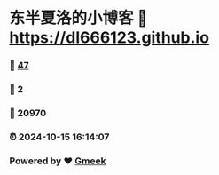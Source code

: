 # 东半夏洛的小博客 :link: https://dl666123.github.io 
### :page_facing_up: [47](https://dl666123.github.io/tag.html) 
### :speech_balloon: 2 
### :hibiscus: 20970 
### :alarm_clock: 2024-10-15 16:14:07 
### Powered by :heart: [Gmeek](https://github.com/Meekdai/Gmeek)
